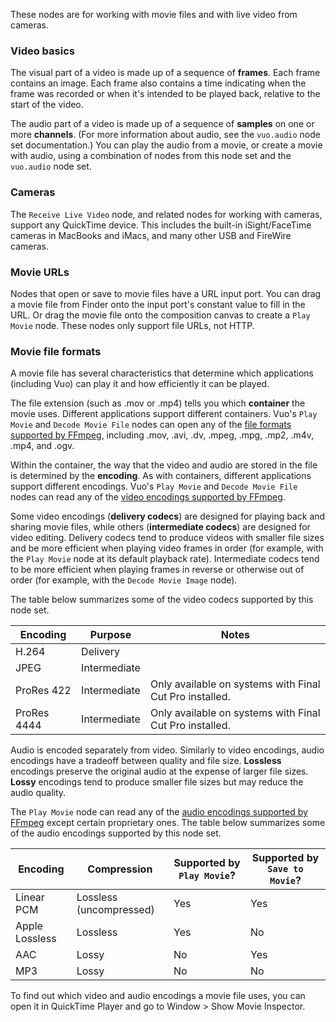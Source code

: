 These nodes are for working with movie files and with live video from cameras. 

### Video basics

The visual part of a video is made up of a sequence of **frames**. Each frame contains an image. Each frame also contains a time indicating when the frame was recorded or when it's intended to be played back, relative to the start of the video.

The audio part of a video is made up of a sequence of **samples** on one or more **channels**. (For more information about audio, see the `vuo.audio` node set documentation.) You can play the audio from a movie, or create a movie with audio, using a combination of nodes from this node set and the `vuo.audio` node set.

### Cameras

The `Receive Live Video` node, and related nodes for working with cameras, support any QuickTime device. This includes the built-in iSight/FaceTime cameras in MacBooks and iMacs, and many other USB and FireWire cameras.

### Movie URLs

Nodes that open or save to movie files have a URL input port. You can drag a movie file from Finder onto the input port's constant value to fill in the URL. Or drag the movie file onto the composition canvas to create a `Play Movie` node. These nodes only support file URLs, not HTTP.

### Movie file formats

A movie file has several characteristics that determine which applications (including Vuo) can play it and how efficiently it can be played.

The file extension (such as .mov or .mp4) tells you which **container** the movie uses. Different applications support different containers. Vuo's `Play Movie` and `Decode Movie File` nodes can open any of the [file formats supported by FFmpeg](http://www.ffmpeg.org/general.html#File-Formats), including .mov, .avi, .dv, .mpeg, .mpg, .mp2, .m4v, .mp4, and .ogv.

Within the container, the way that the video and audio are stored in the file is determined by the **encoding**. As with containers, different applications support different encodings. Vuo's `Play Movie` and `Decode Movie File` nodes can read any of the [video encodings supported by FFmpeg](http://www.ffmpeg.org/general.html#Video-Codecs).

Some video encodings (**delivery codecs**) are designed for playing back and sharing movie files, while others (**intermediate codecs**) are designed for video editing. Delivery codecs tend to produce videos with smaller file sizes and be more efficient when playing video frames in order (for example, with the `Play Movie` node at its default playback rate). Intermediate codecs tend to be more efficient when playing frames in reverse or otherwise out of order (for example, with the `Decode Movie Image` node).

The table below summarizes some of the video codecs supported by this node set.

Encoding    | Purpose      | Notes
------------|------------- | -----
H.264       | Delivery    
JPEG        | Intermediate
ProRes 422  | Intermediate | Only available on systems with Final Cut Pro installed.
ProRes 4444 | Intermediate | Only available on systems with Final Cut Pro installed.

Audio is encoded separately from video. Similarly to video encodings, audio encodings have a tradeoff between quality and file size. **Lossless** encodings preserve the original audio at the expense of larger file sizes. **Lossy** encodings tend to produce smaller file sizes but may reduce the audio quality.

The `Play Movie` node can read any of the [audio encodings supported by FFmpeg](http://www.ffmpeg.org/general.html#Audio-Codecs) except certain proprietary ones. The table below summarizes some of the audio encodings supported by this node set.

Encoding       | Compression             | Supported by `Play Movie`? | Supported by `Save to Movie`?
---------------|-------------------------|----------------------------|-----------------------------
Linear PCM     | Lossless (uncompressed) | Yes                        | Yes
Apple Lossless | Lossless                | Yes                        | No
AAC            | Lossy                   | No                         | Yes
MP3            | Lossy                   | No                         | No

To find out which video and audio encodings a movie file uses, you can open it in QuickTime Player and go to Window > Show Movie Inspector.

